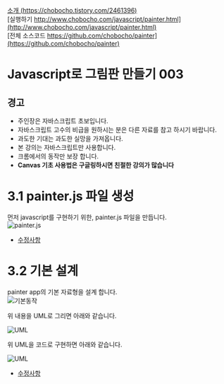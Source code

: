 [소개 (https://chobocho.tistory.com/2461396)](https://chobocho.tistory.com/2461396)  
[실행하기 http://www.chobocho.com/javascript/painter.html](http://www.chobocho.com/javascript/painter.html)  
[전체 소스코드 https://github.com/chobocho/painter](https://github.com/chobocho/painter)  

# Javascript로 그림판 만들기 003  

## 경고  
* 주인장은 자바스크립트 초보입니다.  
* 자바스크립트 고수의 비급을 원하시는 분은 다른 자료를 참고 하시기 바랍니다.  
* 과도한 기대는 과도한 실망을 가져옵니다.  
* 본 강의는 자바스크립트만 사용합니다.  
* 크롬에서의 동작만 보장 합니다.  
* **Canvas 기초 사용법은 구글링하시면 친절한 강의가 많습니다**  

# 3.1  painter.js 파일 생성  
먼저 javascript를 구현하기 위한, painter.js 파일을 만듭니다.  
![painter.js](https://github.com/chobocho/painter/blob/master/doc/tutorial/003/003_01.png)  
* [수정사항](https://github.com/chobocho/painter/commit/bb093499bd2343fc11495cf6077c92a7d7250772) 

# 3.2  기본 설계  
painter app의 기본 자료형을 설계 합니다.  
![기본동작](https://github.com/chobocho/painter/blob/master/doc/tutorial/003/003_02.png)  

위 내용을 UML로 그리면 아래와 같습니다.  

![UML](https://github.com/chobocho/painter/blob/master/doc/tutorial/003/003_03.png)  

위 UML을 코드로 구현하면 아래와 같습니다.  

![UML](https://github.com/chobocho/painter/blob/master/doc/tutorial/003/003_04.png)  

* [수정사항](https://github.com/chobocho/painter/commit/b725d797e04107d6427a405729c6947ec4281664#diff-84326c57005079be7b4012923b56c3ca)